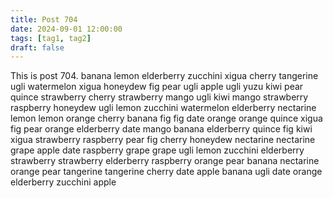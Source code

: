 ```yaml
---
title: Post 704
date: 2024-09-01 12:00:00
tags: [tag1, tag2]
draft: false
---
```

This is post 704.
banana
lemon
elderberry
zucchini
xigua
cherry
tangerine
ugli
watermelon
xigua
honeydew
fig
pear
ugli
apple
ugli
yuzu
kiwi
pear
quince
strawberry
cherry
strawberry
mango
ugli
kiwi
mango
strawberry
raspberry
honeydew
ugli
lemon
zucchini
watermelon
elderberry
nectarine
lemon
lemon
orange
cherry
banana
fig
fig
date
orange
orange
quince
xigua
fig
pear
orange
elderberry
date
mango
banana
elderberry
quince
fig
kiwi
xigua
strawberry
raspberry
pear
fig
cherry
honeydew
nectarine
nectarine
grape
apple
date
raspberry
grape
grape
ugli
lemon
zucchini
elderberry
strawberry
strawberry
elderberry
raspberry
orange
pear
banana
nectarine
orange
pear
tangerine
tangerine
cherry
date
apple
banana
ugli
date
orange
elderberry
zucchini
apple
